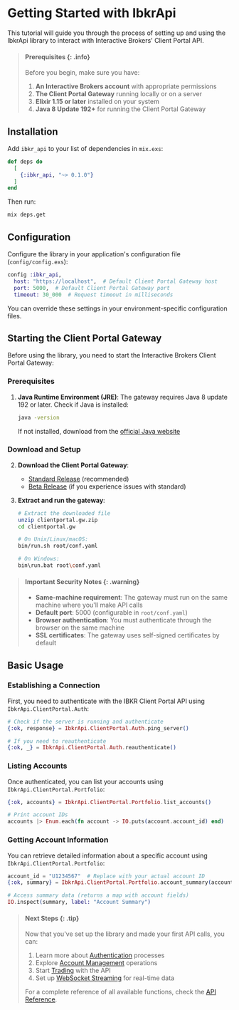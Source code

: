 # Getting Started with IbkrApi

This tutorial will guide you through the process of setting up and using the IbkrApi library to interact with Interactive Brokers' Client Portal API.

> #### Prerequisites {: .info}
>
> Before you begin, make sure you have:
>
> 1. **An Interactive Brokers account** with appropriate permissions
> 2. **The Client Portal Gateway** running locally or on a server
> 3. **Elixir 1.15 or later** installed on your system
> 4. **Java 8 Update 192+** for running the Client Portal Gateway

## Installation

Add `ibkr_api` to your list of dependencies in `mix.exs`:

```elixir
def deps do
  [
    {:ibkr_api, "~> 0.1.0"}
  ]
end
```

Then run:

```bash
mix deps.get
```

## Configuration

Configure the library in your application's configuration file (`config/config.exs`):

```elixir
config :ibkr_api,
  host: "https://localhost",  # Default Client Portal Gateway host
  port: 5000,  # Default Client Portal Gateway port
  timeout: 30_000  # Request timeout in milliseconds
```

You can override these settings in your environment-specific configuration files.

## Starting the Client Portal Gateway

Before using the library, you need to start the Interactive Brokers Client Portal Gateway:

### Prerequisites

1. **Java Runtime Environment (JRE)**: The gateway requires Java 8 update 192 or later. Check if Java is installed:
   ```bash
   java -version
   ```
   If not installed, download from the [official Java website](https://www.java.com/en/download/)

### Download and Setup

2. **Download the Client Portal Gateway**:
   - [Standard Release](https://download2.interactivebrokers.com/portal/clientportal.gw.zip) (recommended)
   - [Beta Release](https://download2.interactivebrokers.com/portal/clientportal.beta.gw.zip) (if you experience issues with standard)

3. **Extract and run the gateway**:
   ```bash
   # Extract the downloaded file
   unzip clientportal.gw.zip
   cd clientportal.gw
   
   # On Unix/Linux/macOS:
   bin/run.sh root/conf.yaml
   
   # On Windows:
   bin\run.bat root\conf.yaml
   ```

> #### Important Security Notes {: .warning}
>
> - **Same-machine requirement**: The gateway must run on the same machine where you'll make API calls
> - **Default port**: 5000 (configurable in `root/conf.yaml`)
> - **Browser authentication**: You must authenticate through the browser on the same machine
> - **SSL certificates**: The gateway uses self-signed certificates by default

## Basic Usage

### Establishing a Connection

First, you need to authenticate with the IBKR Client Portal API using `IbkrApi.ClientPortal.Auth`:

```elixir
# Check if the server is running and authenticate
{:ok, response} = IbkrApi.ClientPortal.Auth.ping_server()

# If you need to reauthenticate
{:ok, _} = IbkrApi.ClientPortal.Auth.reauthenticate()
```

### Listing Accounts

Once authenticated, you can list your accounts using `IbkrApi.ClientPortal.Portfolio`:

```elixir
{:ok, accounts} = IbkrApi.ClientPortal.Portfolio.list_accounts()

# Print account IDs
accounts |> Enum.each(fn account -> IO.puts(account.account_id) end)
```

### Getting Account Information

You can retrieve detailed information about a specific account using `IbkrApi.ClientPortal.Portfolio`:

```elixir
account_id = "U1234567"  # Replace with your actual account ID
{:ok, summary} = IbkrApi.ClientPortal.Portfolio.account_summary(account_id)

# Access summary data (returns a map with account fields)
IO.inspect(summary, label: "Account Summary")
```

> #### Next Steps {: .tip}
>
> Now that you've set up the library and made your first API calls, you can:
>
> 1. Learn more about [Authentication](authentication.html) processes
> 2. Explore [Account Management](../how-to/account_management.html) operations  
> 3. Start [Trading](../how-to/trading.html) with the API
> 4. Set up [WebSocket Streaming](../how-to/websocket_streaming.html) for real-time data
>
> For a complete reference of all available functions, check the [API Reference](../reference/api_reference.html).

